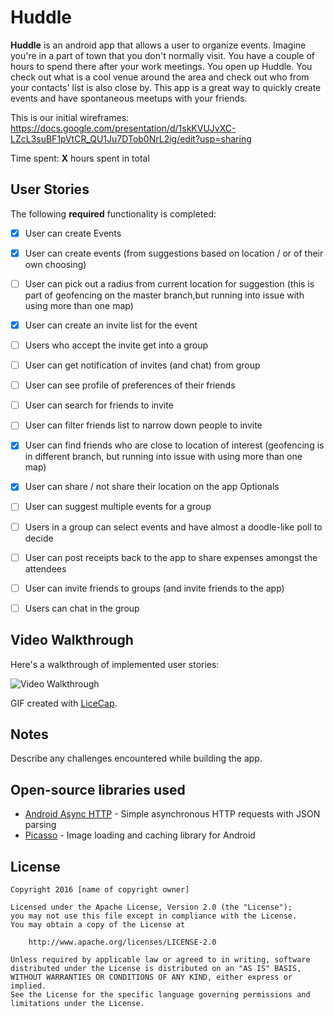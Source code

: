 # Huddle
**Huddle** is an android app that allows a user to organize events. Imagine you're in a part of town that you don't normally visit. You have a couple of hours to spend there after your work meetings. You open up Huddle. You check out what is a cool venue around the area and check out who from your contacts' list is also close by. This app is a great way to quickly create events and have spontaneous meetups with your friends.

This is our initial wireframes: https://docs.google.com/presentation/d/1skKVUJvXC-LZcL3suBF1pVtCR_QU1Ju7DTob0NrL2ig/edit?usp=sharing

Time spent: **X** hours spent in total

## User Stories

The following **required** functionality is completed:

* [X] User can create Events
* [X] User can create events (from suggestions based on location / or of their own choosing)
* [ ] User can pick out a radius from current location for suggestion
(this is part of geofencing on the master branch,but running into issue with using more than one map)
* [X] User can create an invite list for the event
* [ ] Users who accept the invite get into a group
* [ ] User can get notification of invites (and chat) from group
* [ ] User can see profile of preferences of their friends
* [ ] User can search for friends to invite
* [ ] User can filter friends list to narrow down people to invite
* [X] User can find friends who are close to location of interest
(geofencing is in different branch, but running into issue with using more than one map)
* [X] User can share / not share their location on the app
Optionals
* [ ] User can suggest multiple events for a group
* [ ] Users in a group can select events and have almost a doodle-like poll to decide
* [ ] User can post receipts back to the app to share expenses amongst the attendees
* [ ] User can invite friends to groups (and invite friends to the app)
* [ ] Users can chat in the group


## Video Walkthrough

Here's a walkthrough of implemented user stories:

<img src='http://i.giphy.com/3oriOegovZEiNoDNU4.gif' title='Video Walkthrough' width='' alt='Video Walkthrough' />

GIF created with [LiceCap](http://www.cockos.com/licecap/).

## Notes

Describe any challenges encountered while building the app.

## Open-source libraries used

- [Android Async HTTP](https://github.com/loopj/android-async-http) - Simple asynchronous HTTP requests with JSON parsing
- [Picasso](http://square.github.io/picasso/) - Image loading and caching library for Android

## License

    Copyright 2016 [name of copyright owner]

    Licensed under the Apache License, Version 2.0 (the "License");
    you may not use this file except in compliance with the License.
    You may obtain a copy of the License at

        http://www.apache.org/licenses/LICENSE-2.0

    Unless required by applicable law or agreed to in writing, software
    distributed under the License is distributed on an "AS IS" BASIS,
    WITHOUT WARRANTIES OR CONDITIONS OF ANY KIND, either express or implied.
    See the License for the specific language governing permissions and
    limitations under the License.

